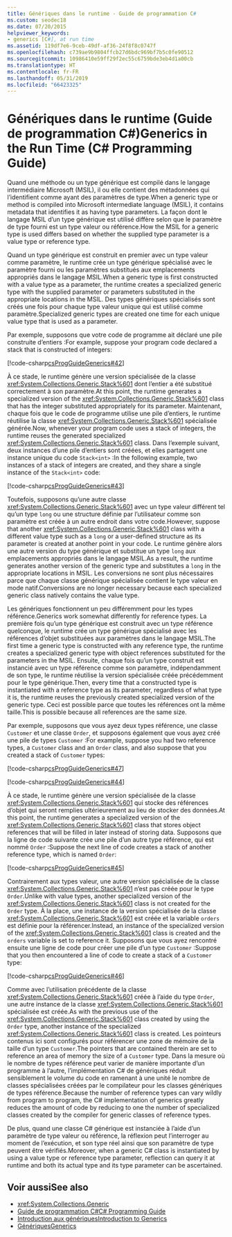 ```yaml
---
title: Génériques dans le runtime - Guide de programmation C#
ms.custom: seodec18
ms.date: 07/20/2015
helpviewer_keywords:
- generics [C#], at run time
ms.assetid: 119df7e6-9ceb-49df-af36-24f8f8c0747f
ms.openlocfilehash: c739ae9b9804ffcb27d6bdc969bf7b5c0fe90512
ms.sourcegitcommit: 10986410e59ff29f2ec55c6759bde3eb4d1a00cb
ms.translationtype: HT
ms.contentlocale: fr-FR
ms.lasthandoff: 05/31/2019
ms.locfileid: "66423325"
---
```

# <a name="generics-in-the-run-time-c-programming-guide"></a><span data-ttu-id="79014-102">Génériques dans le runtime (Guide de programmation C#)</span><span class="sxs-lookup"><span data-stu-id="79014-102">Generics in the Run Time (C# Programming Guide)</span></span>
<span data-ttu-id="79014-103">Quand une méthode ou un type générique est compilé dans le langage intermédiaire Microsoft (MSIL), il ou elle contient des métadonnées qui l’identifient comme ayant des paramètres de type.</span><span class="sxs-lookup"><span data-stu-id="79014-103">When a generic type or method is compiled into Microsoft intermediate language (MSIL), it contains metadata that identifies it as having type parameters.</span></span> <span data-ttu-id="79014-104">La façon dont le langage MSIL d’un type générique est utilisé diffère selon que le paramètre de type fourni est un type valeur ou référence.</span><span class="sxs-lookup"><span data-stu-id="79014-104">How the MSIL for a generic type is used differs based on whether the supplied type parameter is a value type or reference type.</span></span>  
  
 <span data-ttu-id="79014-105">Quand un type générique est construit en premier avec un type valeur comme paramètre, le runtime crée un type générique spécialisé avec le paramètre fourni ou les paramètres substitués aux emplacements appropriés dans le langage MSIL.</span><span class="sxs-lookup"><span data-stu-id="79014-105">When a generic type is first constructed with a value type as a parameter, the runtime creates a specialized generic type with the supplied parameter or parameters substituted in the appropriate locations in the MSIL.</span></span> <span data-ttu-id="79014-106">Des types génériques spécialisés sont créés une fois pour chaque type valeur unique qui est utilisé comme paramètre.</span><span class="sxs-lookup"><span data-stu-id="79014-106">Specialized generic types are created one time for each unique value type that is used as a parameter.</span></span>  
  
 <span data-ttu-id="79014-107">Par exemple, supposons que votre code de programme ait déclaré une pile construite d’entiers :</span><span class="sxs-lookup"><span data-stu-id="79014-107">For example, suppose your program code declared a stack that is constructed of integers:</span></span>  
  
 [!code-csharp[csProgGuideGenerics#42](~/samples/snippets/csharp/VS_Snippets_VBCSharp/csProgGuideGenerics/CS/Generics.cs#42)]  
  
 <span data-ttu-id="79014-108">À ce stade, le runtime génère une version spécialisée de la classe <xref:System.Collections.Generic.Stack%601> dont l’entier a été substitué correctement à son paramètre.</span><span class="sxs-lookup"><span data-stu-id="79014-108">At this point, the runtime generates a specialized version of the <xref:System.Collections.Generic.Stack%601> class that has the integer substituted appropriately for its parameter.</span></span> <span data-ttu-id="79014-109">Maintenant, chaque fois que le code de programme utilise une pile d’entiers, le runtime réutilise la classe <xref:System.Collections.Generic.Stack%601> spécialisée générée.</span><span class="sxs-lookup"><span data-stu-id="79014-109">Now, whenever your program code uses a stack of integers, the runtime reuses the generated specialized <xref:System.Collections.Generic.Stack%601> class.</span></span> <span data-ttu-id="79014-110">Dans l’exemple suivant, deux instances d’une pile d’entiers sont créées, et elles partagent une instance unique du code `Stack<int>` :</span><span class="sxs-lookup"><span data-stu-id="79014-110">In the following example, two instances of a stack of integers are created, and they share a single instance of the `Stack<int>` code:</span></span>  
  
 [!code-csharp[csProgGuideGenerics#43](~/samples/snippets/csharp/VS_Snippets_VBCSharp/csProgGuideGenerics/CS/Generics.cs#43)]  
  
 <span data-ttu-id="79014-111">Toutefois, supposons qu’une autre classe <xref:System.Collections.Generic.Stack%601> avec un type valeur différent tel qu’un type `long` ou une structure définie par l’utilisateur comme son paramètre est créée à un autre endroit dans votre code.</span><span class="sxs-lookup"><span data-stu-id="79014-111">However, suppose that another <xref:System.Collections.Generic.Stack%601> class with a different value type such as a `long` or a user-defined structure as its parameter is created at another point in your code.</span></span> <span data-ttu-id="79014-112">Le runtime génère alors une autre version du type générique et substitue un type `long` aux emplacements appropriés dans le langage MSIL.</span><span class="sxs-lookup"><span data-stu-id="79014-112">As a result, the runtime generates another version of the generic type and substitutes a `long` in the appropriate locations in MSIL.</span></span> <span data-ttu-id="79014-113">Les conversions ne sont plus nécessaires parce que chaque classe générique spécialisée contient le type valeur en mode natif.</span><span class="sxs-lookup"><span data-stu-id="79014-113">Conversions are no longer necessary because each specialized generic class natively contains the value type.</span></span>  
  
 <span data-ttu-id="79014-114">Les génériques fonctionnent un peu différemment pour les types référence.</span><span class="sxs-lookup"><span data-stu-id="79014-114">Generics work somewhat differently for reference types.</span></span> <span data-ttu-id="79014-115">La première fois qu’un type générique est construit avec un type référence quelconque, le runtime crée un type générique spécialisé avec les références d’objet substituées aux paramètres dans le langage MSIL.</span><span class="sxs-lookup"><span data-stu-id="79014-115">The first time a generic type is constructed with any reference type, the runtime creates a specialized generic type with object references substituted for the parameters in the MSIL.</span></span> <span data-ttu-id="79014-116">Ensuite, chaque fois qu’un type construit est instancié avec un type référence comme son paramètre, indépendamment de son type, le runtime réutilise la version spécialisée créée précédemment pour le type générique.</span><span class="sxs-lookup"><span data-stu-id="79014-116">Then, every time that a constructed type is instantiated with a reference type as its parameter, regardless of what type it is, the runtime reuses the previously created specialized version of the generic type.</span></span> <span data-ttu-id="79014-117">Ceci est possible parce que toutes les références ont la même taille.</span><span class="sxs-lookup"><span data-stu-id="79014-117">This is possible because all references are the same size.</span></span>  
  
 <span data-ttu-id="79014-118">Par exemple, supposons que vous ayez deux types référence, une classe `Customer` et une classe `Order`, et supposons également que vous ayez créé une pile de types `Customer` :</span><span class="sxs-lookup"><span data-stu-id="79014-118">For example, suppose you had two reference types, a `Customer` class and an `Order` class, and also suppose that you created a stack of `Customer` types:</span></span>  
  
 [!code-csharp[csProgGuideGenerics#47](~/samples/snippets/csharp/VS_Snippets_VBCSharp/csProgGuideGenerics/CS/Generics.cs#47)]  
  
 [!code-csharp[csProgGuideGenerics#44](~/samples/snippets/csharp/VS_Snippets_VBCSharp/csProgGuideGenerics/CS/Generics.cs#44)]  
  
 <span data-ttu-id="79014-119">À ce stade, le runtime génère une version spécialisée de la classe <xref:System.Collections.Generic.Stack%601> qui stocke des références d’objet qui seront remplies ultérieurement au lieu de stocker des données.</span><span class="sxs-lookup"><span data-stu-id="79014-119">At this point, the runtime generates a specialized version of the <xref:System.Collections.Generic.Stack%601> class that stores object references that will be filled in later instead of storing data.</span></span> <span data-ttu-id="79014-120">Supposons que la ligne de code suivante crée une pile d’un autre type référence, qui est nommé `Order` :</span><span class="sxs-lookup"><span data-stu-id="79014-120">Suppose the next line of code creates a stack of another reference type, which is named `Order`:</span></span>  
  
 [!code-csharp[csProgGuideGenerics#45](~/samples/snippets/csharp/VS_Snippets_VBCSharp/csProgGuideGenerics/CS/Generics.cs#45)]  
  
 <span data-ttu-id="79014-121">Contrairement aux types valeur, une autre version spécialisée de la classe <xref:System.Collections.Generic.Stack%601> n’est pas créée pour le type `Order`.</span><span class="sxs-lookup"><span data-stu-id="79014-121">Unlike with value types, another specialized version of the <xref:System.Collections.Generic.Stack%601> class is not created for the `Order` type.</span></span> <span data-ttu-id="79014-122">À la place, une instance de la version spécialisée de la classe <xref:System.Collections.Generic.Stack%601> est créée et la variable `orders` est définie pour la référencer.</span><span class="sxs-lookup"><span data-stu-id="79014-122">Instead, an instance of the specialized version of the <xref:System.Collections.Generic.Stack%601> class is created and the `orders` variable is set to reference it.</span></span> <span data-ttu-id="79014-123">Supposons que vous ayez rencontré ensuite une ligne de code pour créer une pile d’un type `Customer` :</span><span class="sxs-lookup"><span data-stu-id="79014-123">Suppose that you then encountered a line of code to create a stack of a `Customer` type:</span></span>  
  
 [!code-csharp[csProgGuideGenerics#46](~/samples/snippets/csharp/VS_Snippets_VBCSharp/csProgGuideGenerics/CS/Generics.cs#46)]  
  
 <span data-ttu-id="79014-124">Comme avec l’utilisation précédente de la classe <xref:System.Collections.Generic.Stack%601> créée à l’aide du type `Order`, une autre instance de la classe <xref:System.Collections.Generic.Stack%601> spécialisée est créée.</span><span class="sxs-lookup"><span data-stu-id="79014-124">As with the previous use of the <xref:System.Collections.Generic.Stack%601> class created by using the `Order` type, another instance of the specialized <xref:System.Collections.Generic.Stack%601> class is created.</span></span> <span data-ttu-id="79014-125">Les pointeurs contenus ici sont configurés pour référencer une zone de mémoire de la taille d’un type `Customer`.</span><span class="sxs-lookup"><span data-stu-id="79014-125">The pointers that are contained therein are set to reference an area of memory the size of a `Customer` type.</span></span> <span data-ttu-id="79014-126">Dans la mesure où le nombre de types référence peut varier de manière importante d’un programme à l’autre, l’implémentation C# de génériques réduit sensiblement le volume du code en ramenant à une unité le nombre de classes spécialisées créées par le compilateur pour les classes génériques de types référence.</span><span class="sxs-lookup"><span data-stu-id="79014-126">Because the number of reference types can vary wildly from program to program, the C# implementation of generics greatly reduces the amount of code by reducing to one the number of specialized classes created by the compiler for generic classes of reference types.</span></span>  
  
 <span data-ttu-id="79014-127">De plus, quand une classe C# générique est instanciée à l’aide d’un paramètre de type valeur ou référence, la réflexion peut l’interroger au moment de l’exécution, et son type réel ainsi que son paramètre de type peuvent être vérifiés.</span><span class="sxs-lookup"><span data-stu-id="79014-127">Moreover, when a generic C# class is instantiated by using a value type or reference type parameter, reflection can query it at runtime and both its actual type and its type parameter can be ascertained.</span></span>  
  
## <a name="see-also"></a><span data-ttu-id="79014-128">Voir aussi</span><span class="sxs-lookup"><span data-stu-id="79014-128">See also</span></span>

- <xref:System.Collections.Generic>
- [<span data-ttu-id="79014-129">Guide de programmation C#</span><span class="sxs-lookup"><span data-stu-id="79014-129">C# Programming Guide</span></span>](../../../csharp/programming-guide/index.md)
- [<span data-ttu-id="79014-130">Introduction aux génériques</span><span class="sxs-lookup"><span data-stu-id="79014-130">Introduction to Generics</span></span>](../../../csharp/programming-guide/generics/index.md)
- [<span data-ttu-id="79014-131">Génériques</span><span class="sxs-lookup"><span data-stu-id="79014-131">Generics</span></span>](~/docs/standard/generics/index.md)
